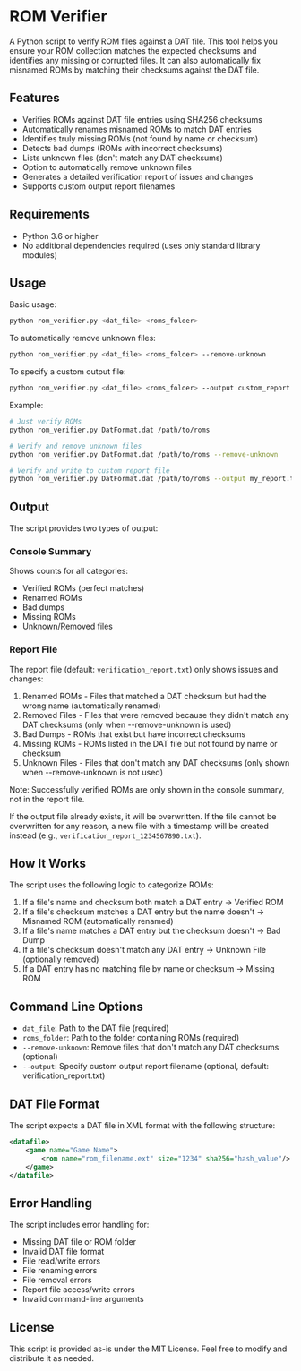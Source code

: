 # ROM Verifier

A Python script to verify ROM files against a DAT file. This tool helps you ensure your ROM collection matches the expected checksums and identifies any missing or corrupted files. It can also automatically fix misnamed ROMs by matching their checksums against the DAT file.

## Features

- Verifies ROMs against DAT file entries using SHA256 checksums
- Automatically renames misnamed ROMs to match DAT entries
- Identifies truly missing ROMs (not found by name or checksum)
- Detects bad dumps (ROMs with incorrect checksums)
- Lists unknown files (don't match any DAT checksums)
- Option to automatically remove unknown files
- Generates a detailed verification report of issues and changes
- Supports custom output report filenames

## Requirements

- Python 3.6 or higher
- No additional dependencies required (uses only standard library modules)

## Usage

Basic usage:
```bash
python rom_verifier.py <dat_file> <roms_folder>
```

To automatically remove unknown files:
```bash
python rom_verifier.py <dat_file> <roms_folder> --remove-unknown
```

To specify a custom output file:
```bash
python rom_verifier.py <dat_file> <roms_folder> --output custom_report.txt
```

Example:
```bash
# Just verify ROMs
python rom_verifier.py DatFormat.dat /path/to/roms

# Verify and remove unknown files
python rom_verifier.py DatFormat.dat /path/to/roms --remove-unknown

# Verify and write to custom report file
python rom_verifier.py DatFormat.dat /path/to/roms --output my_report.txt
```

## Output

The script provides two types of output:

### Console Summary
Shows counts for all categories:
- Verified ROMs (perfect matches)
- Renamed ROMs
- Bad dumps
- Missing ROMs
- Unknown/Removed files

### Report File
The report file (default: `verification_report.txt`) only shows issues and changes:

1. Renamed ROMs - Files that matched a DAT checksum but had the wrong name (automatically renamed)
2. Removed Files - Files that were removed because they didn't match any DAT checksums (only when --remove-unknown is used)
3. Bad Dumps - ROMs that exist but have incorrect checksums
4. Missing ROMs - ROMs listed in the DAT file but not found by name or checksum
5. Unknown Files - Files that don't match any DAT checksums (only shown when --remove-unknown is not used)

Note: Successfully verified ROMs are only shown in the console summary, not in the report file.

If the output file already exists, it will be overwritten. If the file cannot be overwritten for any reason, a new file with a timestamp will be created instead (e.g., `verification_report_1234567890.txt`).

## How It Works

The script uses the following logic to categorize ROMs:

1. If a file's name and checksum both match a DAT entry → Verified ROM
2. If a file's checksum matches a DAT entry but the name doesn't → Misnamed ROM (automatically renamed)
3. If a file's name matches a DAT entry but the checksum doesn't → Bad Dump
4. If a file's checksum doesn't match any DAT entry → Unknown File (optionally removed)
5. If a DAT entry has no matching file by name or checksum → Missing ROM

## Command Line Options

- `dat_file`: Path to the DAT file (required)
- `roms_folder`: Path to the folder containing ROMs (required)
- `--remove-unknown`: Remove files that don't match any DAT checksums (optional)
- `--output`: Specify custom output report filename (optional, default: verification_report.txt)

## DAT File Format

The script expects a DAT file in XML format with the following structure:

```xml
<datafile>
    <game name="Game Name">
        <rom name="rom_filename.ext" size="1234" sha256="hash_value"/>
    </game>
</datafile>
```

## Error Handling

The script includes error handling for:
- Missing DAT file or ROM folder
- Invalid DAT file format
- File read/write errors
- File renaming errors
- File removal errors
- Report file access/write errors
- Invalid command-line arguments

## License

This script is provided as-is under the MIT License. Feel free to modify and distribute it as needed.
